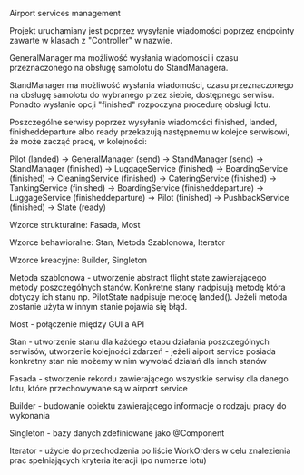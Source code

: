 Airport services management

Projekt uruchamiany jest poprzez wysyłanie wiadomości poprzez endpointy zawarte w klasach z "Controller" w nazwie.

GeneralManager ma możliwość wysłania wiadomości i czasu przeznaczonego na obsługę samolotu do StandManagera.

StandManager ma możliwość wysłania wiadomości, czasu przeznaczonego na obsługę samolotu do wybranego przez siebie, dostępnego serwisu. Ponadto wysłanie opcji "finished" rozpoczyna procedurę obsługi lotu.

Poszczególne serwisy poprzez wysyłanie wiadomości finished, landed, finisheddeparture albo ready przekazują następnemu w kolejce serwisowi, że może zacząć pracę, w kolejności:

Pilot (landed) -> GeneralManager (send) -> StandManager (send) -> StandManager (finished) -> LuggageService (finished) -> BoardingService (finished) -> CleaningService (finished) -> CateringService (finished) -> TankingService (finished) -> BoardingService (finisheddeparture) -> LuggageService (finisheddeparture) -> Pilot (finished) -> PushbackService (finished) -> State (ready)

Wzorce strukturalne: Fasada, Most

Wzorce behawioralne: Stan, Metoda Szablonowa, Iterator

Wzorce kreacyjne: Builder, Singleton

Metoda szablonowa - utworzenie abstract flight state zawierającego metody poszczególnych stanów. Konkretne stany nadpisują metodę która dotyczy ich stanu np. PilotState nadpisuje metodę landed(). Jeżeli metoda zostanie użyta w innym stanie pojawia się błąd.

Most - połączenie między GUI a API

Stan - utworzenie stanu dla każdego etapu działania poszczególnych serwisów, utworzenie kolejności zdarzeń - jeżeli aiport service posiada konkretny stan nie możemy w nim wywołać działań dla innch stanów

Fasada - stworzenie rekordu zawierającego wszystkie serwisy dla danego lotu, które przechowywane są w airport service

Builder - budowanie obiektu zawierającego informacje o rodzaju pracy do wykonania

Singleton - bazy danych zdefiniowane jako @Component

Iterator - użycie do przechodzenia po liście WorkOrders w celu znalezienia prac spełniających kryteria iteracji (po numerze lotu)
